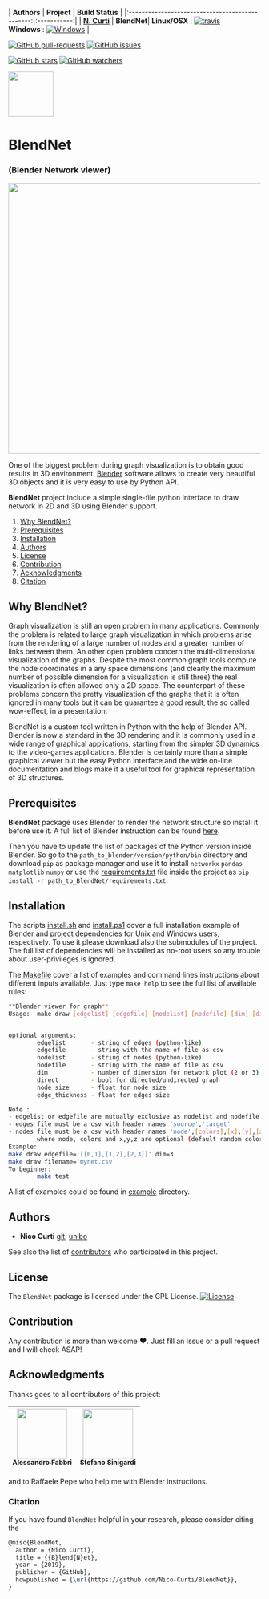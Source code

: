 | **Authors**                                     | **Project** | **Build Status**              |
|:-----------------------------------------------:|:-----------:|
|   [**N. Curti**](https://github.com/Nico-Curti) | **BlendNet**| **Linux/OSX** : [![travis]()](https://travis-ci.com/Nico-Curti/BlendNet) <br/> **Windows** : [![Windows]()]() |

[![GitHub pull-requests](https://img.shields.io/github/issues-pr/Nico-Curti/BlendNet.svg?style=plastic)](https://github.com/Nico-Curti/BlendNet/pulls)
[![GitHub issues](https://img.shields.io/github/issues/Nico-Curti/BlendNet.svg?style=plastic)](https://github.com/Nico-Curti/BlendNet/issues)

[![GitHub stars](https://img.shields.io/github/stars/Nico-Curti/BlendNet.svg?label=Stars&style=social)](https://github.com/Nico-Curti/BlendNet/stargazers)
[![GitHub watchers](https://img.shields.io/github/watchers/Nico-Curti/BlendNet.svg?label=Watch&style=social)](https://github.com/Nico-Curti/BlendNet/watchers)

<a href="https://github.com/physycom">
<div class="image">
<img src="https://cdn.rawgit.com/physycom/templates/697b327d/logo_unibo.png" width="90" height="90">
</div>
</a>

# BlendNet
### (Blender Network viewer)

<a href="https://github.com/Nico-Curti/BlendNet/blob/master/example/star_graph.png">
<div class="image">
<img src="https://github.com/Nico-Curti/BlendNet/blob/master/example/star_graph.png" width="960" height="540">
</div>
</a>

One of the biggest problem during graph visualization is to obtain good results in 3D environment. [Blender](https://www.blender.org/) software allows to create very beautiful 3D objects and it is very easy to use by Python API.

**BlendNet** project include a simple single-file python interface to draw network in 2D and 3D using Blender support.

1. [Why BlendNet?](#why)
2. [Prerequisites](#prerequisites)
3. [Installation](#installation)
4. [Authors](#authors)
5. [License](#license)
6. [Contribution](#contribution)
7. [Acknowledgments](#acknowledgments)
8. [Citation](#citation)

## Why BlendNet?

Graph visualization is still an open problem in many applications.
Commonly the problem is related to large graph visualization in which problems arise from the rendering of a large number of nodes and a greater number of links between them.
An other open problem concern the multi-dimensional visualization of the graphs.
Despite the most common graph tools compute the node coordinates in a any space dimensions (and clearly the maximum number of possible dimension for a visualization is still three) the real visualization is often allowed only a 2D space.
The counterpart of these problems concern the pretty visualization of the graphs that it is often ignored in many tools but it can be guarantee a good result, the so called wow-effect, in a presentation.

BlendNet is a custom tool written in Python with the help of Blender API.
Blender is now a standard in the 3D rendering and it is commonly used in a wide range of graphical applications, starting from the simpler 3D dynamics to the video-games applications.
Blender is certainly more than a simple graphical viewer but the easy Python interface and the wide on-line documentation and blogs make it a useful tool for graphical representation of 3D structures.

## Prerequisites

**BlendNet** package uses Blender to render the network structure so install it before use it.
A full list of Blender instruction can be found [here](https://www.blender.org/download/).

Then you have to update the list of packages of the Python version inside Blender.
So go to the `path_to_blender/version/python/bin` directory and download `pip` as package manager and use it to install `networkx` `pandas` `matplotlib` `numpy` or use the [requirements.txt]() file inside the project as `pip install -r path_to_BlendNet/requirements.txt`.

## Installation

The scripts [install.sh](https://github.com/Nico-Curti/BlendNet/blob/master/install.sh) and [install.ps1](https://github.com/Nico-Curti/BlendNet/blob/master/install.ps1) cover a full installation example of Blender and project dependencies for Unix and Windows users, respectively. To use it please download also the submodules of the project. The full list of dependencies will be installed as no-root users so any trouble about user-privileges is ignored.

The [Makefile](https://github.com/Nico-Curti/BlendNet/blob/master/Makefile) cover a list of examples and command lines instructions about different inputs available. Just type `make help` to see the full list of available rules:

```bash
**Blender viewer for graph**
Usage:  make draw [edgelist] [edgefile] [nodelist] [nodefile] [dim] [direct] [node_size] [edge_thickness]


optional arguments:
        edgelist       - string of edges (python-like)
        edgefile       - string with the name of file as csv
        nodelist       - string of nodes (python-like)
        nodefile       - string with the name of file as csv
        dim            - number of dimension for network plot (2 or 3)
        direct         - bool for directed/undirected graph
        node_size      - float for node size
        edge_thickness - float for edges size

Note :
- edgelist or edgefile are mutually exclusive as nodelist and nodefile
- edges file must be a csv with header names 'source','target'
- nodes file must be a csv with header names 'node',[colors],[x],[y],[z]
        where node, colors and x,y,z are optional (default random colors and spring layout)
Example:
make draw edgefile='[[0,1],[1,2],[2,3]]' dim=3
make draw filename='mynet.csv'
To beginner:
        make test
```

A list of examples could be found in [example](https://github.com/Nico-Curti/blend_net/tree/master/example) directory.


## Authors

* **Nico Curti** [git](https://github.com/Nico-Curti), [unibo](https://www.unibo.it/sitoweb/nico.curti2)

See also the list of [contributors](https://github.com/Nico-Curti/walkers/contributors) who participated in this project.


## License

The `BlendNet` package is licensed under the GPL License. [![License](https://img.shields.io/badge/License-GPLv3-blue.svg)](https://github.com/Nico-Curti/BlendNet/blob/master/LICENSE.md)

## Contribution

Any contribution is more than welcome :heart:. Just fill an issue or a pull request and I will check ASAP!

## Acknowledgments

Thanks goes to all contributors of this project:

| [<img src="https://avatars0.githubusercontent.com/u/9303827?s=400&v=4" width="100px;"/><br /><sub><b>Alessandro Fabbri</b></sub>](https://github.com/allefabbri) | [<img src="https://avatars2.githubusercontent.com/u/721187?s=400&v=4" width="100px;"/><br /><sub><b>Stefano Sinigardi</b></sub>](https://github.com/cenit)
|:---:|:---:|

and to Raffaele Pepe who help me with Blender instructions.

### Citation

If you have found `BlendNet` helpful in your research, please consider citing the

```tex
@misc{BlendNet,
  author = {Nico Curti},
  title = {{B}lend{N}et},
  year = {2019},
  publisher = {GitHub},
  howpublished = {\url{https://github.com/Nico-Curti/BlendNet}},
}
```

